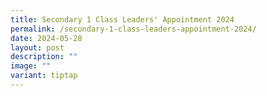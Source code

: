 ```yaml
---
title: Secondary 1 Class Leaders' Appointment 2024
permalink: /secondary-1-class-leaders-appointment-2024/
date: 2024-05-28
layout: post
description: ""
image: ""
variant: tiptap
---
```

